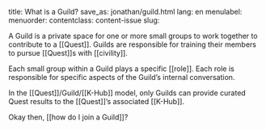 title: What is a Guild?
save_as: jonathan/guild.html
lang: en
menulabel:
menuorder:
contentclass: content-issue
slug:

A Guild is a private space for one or more small groups to work together to contribute to a [[Quest]]. Guilds are responsible for training their members to pursue [[Quest]]s with [[civility]].

Each small group within a Guild plays a specific [[role]]. Each role is responsible for specific aspects of the Guild’s internal conversation.

In the [[Quest]]/Guild/[[K-Hub]] model, only Guilds can provide curated Quest results to the [[Quest]]’s associated [[K-Hub]].

Okay then, [[how do I join a Guild]]?  